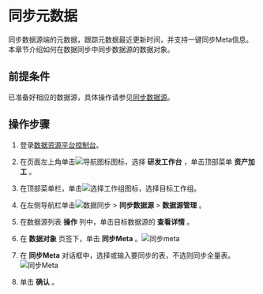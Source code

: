 同步元数据 
==========================

同步数据源端的元数据，跟踪元数据最近更新时间，并支持一键同步Meta信息。本章节介绍如何在数据同步中同步数据源的数据对象。

前提条件 
-------------------------

已准备好相应的数据源，具体操作请参见[同步数据源](/cn.zh-CN/用户指南/数据同步/同步数据源.md)。

操作步骤 
-------------------------

1. 登录[数据资源平台控制台](https://dataq.console.aliyun.com)。

   

2. 在页面左上角单击![导航图标 ](https://static-aliyun-doc.oss-accelerate.aliyuncs.com/assets/img/zh-CN/6402159161/p268802.png)图标，选择 **研发工作台** ，单击顶部菜单 **资产加工** 。

   

3. 在顶部菜单栏，单击![选择工作组](https://static-aliyun-doc.oss-accelerate.aliyuncs.com/assets/img/zh-CN/8779023261/p282243.png)图标，选择目标工作组。

   

4. 在左侧导航栏单击![数据同步](https://static-aliyun-doc.oss-accelerate.aliyuncs.com/assets/img/zh-CN/8779023261/p282268.png) \> **同步数据源** \> **数据源管理** 。

   

5. 在数据源列表 **操作** 列中，单击目标数据源的 **查看详情** 。

   

6. 在 **数据对象** 页签下，单击 **同步Meta** 。![同步meta](https://static-aliyun-doc.oss-accelerate.aliyuncs.com/assets/img/zh-CN/4436923261/p282405.png)

   

7. 在 **同步Meta** 对话框中，选择或输入要同步的表，不选则同步全量表。![同步Meta](https://static-aliyun-doc.oss-accelerate.aliyuncs.com/assets/img/zh-CN/4392730261/p271462.png)

   

8. 单击 **确认** 。

   



